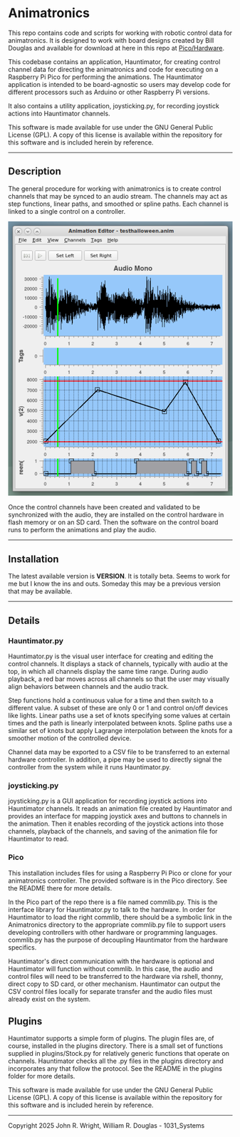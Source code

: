 <!-- john Fri Dec 17 17:35:16 PDT 2023 -->
# Animatronics

This repo contains code and scripts for working with robotic
control data for animatronics.  It is designed to work with
board designs created by Bill Douglas and available for
download at here in this repo at [Pico/Hardware](Pico/Hardware/).

This codebase contains an application, Hauntimator, for creating control
channel data for directing the animatronics and code for
executing on a Raspberry Pi Pico for performing the animations.
The Hauntimator application is intended to be board-agnostic so
users may develop code for different processors such as 
Arduino or other Raspberry Pi versions.

It also contains a utility application, joysticking.py, for recording
joystick actions into Hauntimator channels.

This software is made available for use under the GNU General Public License (GPL).
A copy of this license is available within the repository for this software and is
included herein by reference.

***

## Description

The general procedure for working with animatronics is to
create control channels that may be synced to an audio stream.
The channels may act as step functions, linear paths, and
smoothed or spline paths.  Each channel is linked to a single
control on a controller.

![Hauntimator Main Window](docs/images/allpanes.png)

Once the control channels have been created and validated to be
synchronized with the audio, they are installed on the control
hardware in flash memory or on an SD card.  Then the software
on the control board runs to perform the animations and play 
the audio.

***

## Installation

The latest available version is __VERSION__.  It is totally beta.
Seems to work for me but I know the ins and outs.  Someday this 
may be a previous version that may be available.



***

## Details

### Hauntimator.py

Hauntimator.py is the visual user interface for creating and editing the
control channels.  It displays a stack of channels, typically with 
audio at the top, in which all channels display the same time range.
During audio playback, a red bar moves across all channels so that
the user may visually align behaviors between channels and the audio
track.

Step functions hold a continuous value for a time and then
switch to a different value.  A subset of these are only 0 or 1
and control on/off devices like lights.  Linear paths use a
set of knots specifying some values at certain times and the
path is linearly interpolated between knots.  Spline paths use
a similar set of knots but apply Lagrange interpolation between the
knots for a smoother motion of the controlled device.

Channel data may be exported to a CSV file to be transferred to an
external hardware controller.  In addition, a pipe may be used to
directly signal the controller from the system while it runs
Hauntimator.py.

### joysticking.py

joysticking.py is a GUI application for recording joystick actions into
Hauntimator channels.  It reads an animation file created by Hauntimator
and provides an interface for mapping joystick axes and buttons to
channels in the animation.  Then it enables recording of the joystick
actions into those channels, playback of the channels, and saving of
the animation file for Hauntimator to read.

### Pico

This installation includes files for using a Raspberry Pi Pico or
clone for your animatronics controller.  The provided software is in 
the Pico directory.  See the README there for more details.

In the Pico part of the repo there is a file named commlib.py.  This
is the interface library for Hauntimator.py to talk to the hardware.
In order for Hauntimator to load the right commlib, there should be a
symbolic link in the Animatronics directory to the appropriate
commlib.py file to support users developing controllers with other
hardware or programming languages.  commlib.py has the purpose of
decoupling Hauntimator from the hardware specifics.

Hauntimator's direct communication with the hardware is optional and
Hauntimator will function without commlib.  In this case, the audio and
control files will need to be transferred to the hardware via rshell,
thonny, direct copy to SD card, or other mechanism.  Hauntimator can
output the CSV control files locally for separate transfer and the
audio files must already exist on the system.

## Plugins

Hauntimator supports a simple form of plugins.  The plugin files are, of
course, installed in the plugins directory.  There is a small set of
functions supplied in plugins/Stock.py for relatively generic functions
that operate on channels.  Hauntimator checks all the .py files in the
plugins directory and incorporates any that follow the protocol.  See
the README in the plugins folder for more details.

This software is made available for use under the GNU General Public License (GPL).
A copy of this license is available within the repository for this software and is
included herein by reference.

***

Copyright 2025 John R. Wright, William R. Douglas - 1031_Systems
